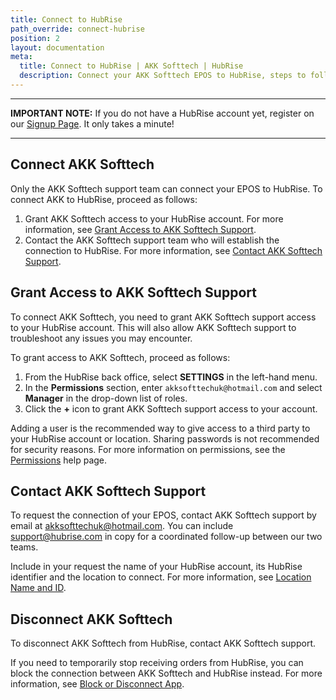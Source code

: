 ```yaml
---
title: Connect to HubRise
path_override: connect-hubrise
position: 2
layout: documentation
meta:
  title: Connect to HubRise | AKK Softtech | HubRise
  description: Connect your AKK Softtech EPOS to HubRise, steps to follow to receive your orders in your AKK EPOS.
---
```


---

**IMPORTANT NOTE:** If you do not have a HubRise account yet, register on our [Signup Page](https://manager.hubrise.com/signup). It only takes a minute!

---

## Connect AKK Softtech

Only the AKK Softtech support team can connect your EPOS to HubRise. To connect AKK to HubRise, proceed as follows:

1. Grant AKK Softtech access to your HubRise account. For more information, see [Grant Access to AKK Softtech Support](#grant-access-to-akk-softtech-support).
1. Contact the AKK Softtech support team who will establish the connection to HubRise. For more information, see [Contact AKK Softtech Support](#contact-akk-softtech-support).

## Grant Access to AKK Softtech Support

To connect AKK Softtech, you need to grant AKK Softtech support access to your HubRise account. This will also allow AKK Softtech support to troubleshoot any issues you may encounter.

To grant access to AKK Softtech, proceed as follows:

1. From the HubRise back office, select **SETTINGS** in the left-hand menu.
1. In the **Permissions** section, enter `akksofttechuk@hotmail.com` and select **Manager** in the drop-down list of roles.
1. Click the **+** icon to grant AKK Softtech support access to your account.

Adding a user is the recommended way to give access to a third party to your HubRise account or location. Sharing passwords is not recommended for security reasons. For more information on permissions, see the [Permissions](/docs/permissions) help page.

## Contact AKK Softtech Support

To request the connection of your EPOS, contact AKK Softtech support by email at akksofttechuk@hotmail.com. You can include support@hubrise.com in copy for a coordinated follow-up between our two teams.

Include in your request the name of your HubRise account, its HubRise identifier and the location to connect. For more information, see [Location Name and ID](/docs/locations#location-name-and-id).

## Disconnect AKK Softtech

To disconnect AKK Softtech from HubRise, contact AKK Softtech support.

If you need to temporarily stop receiving orders from HubRise, you can block the connection between AKK Softtech and HubRise instead. For more information, see [Block or Disconnect App](/docs/connections#block-or-disconnect-app).
